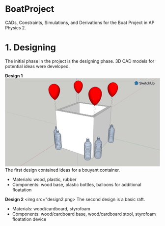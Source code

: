 # BoatProject
CADs, Constraints, Simulations, and Derivations for the Boat Project in AP Physics 2.

<h1>1. Designing</h1>
<p>The initial phase in the project is the designing phase. 3D CAD models for potential ideas were developed.</p>

<b>Design 1</b>
<img src="design1.png">
The first design contained ideas for a bouyant container.
<ul>
<li>Materials: wood, plastic, rubber</li>
<li>Components: wood base, plastic bottles, balloons for additional floatation</li>
</ul>


<b>Design 2</b>
<img src="design2.png>
The second design is a basic raft.
<ul>
<li>Materials: wood/cardboard, styrofoam</li>
<li>Components: wood/cardboard base, wood/cardboard stool, styrofoam floatation device</li>
</ul>
